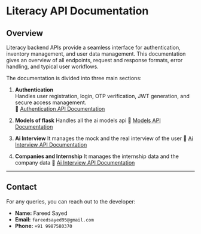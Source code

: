 # Literacy API Documentation

## Overview

Literacy backend APIs provide a seamless interface for authentication, inventory management, and user data management. This documentation gives an overview of all endpoints, request and response formats, error handling, and typical user workflows.

The documentation is divided into three main sections:

1. **Authentication**  
   Handles user registration, login, OTP verification, JWT generation, and secure access management.  
   🔗 [Authentication API Documentation](server/api/README.md)

2. **Models of flask**
  Handles all the ai models api
  🔗 [Models API Documentation](models/README.md)


3. **Ai Interview**
  It manages the mock and the real interview of the user 
  🔗 [Ai Interview API Documentation](Chat_bots/ai_interview/README.md)

4. **Companies and Internship**
  It manages the internship data and the company data 
  🔗 [Ai Interview API Documentation](server/company/README.md)

---

## Contact

For any queries, you can reach out to the developer:  

- **Name:** Fareed Sayed  
- **Email:** `fareedsayed95@gmail.com`  
- **Phone:** `+91 9987580370`

